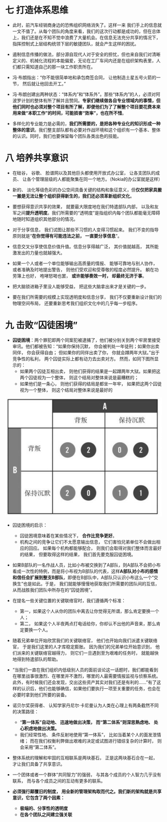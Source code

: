 
# 七 打造体系思维
- 此时，前汽车经销商身边的恐怖组织网络消失了。这样一来 我们手上的信息就一文不值了。从每个团队的角度来看，我们的这次行动都是成功的，但在总体上，我们还是在不知不觉中浪费了大量机会。在信息无法充分共享的情况下，指挥控制式上层结构统领下层的敏捷团队，就会产生这样的困扰。



- 遏制信息传播的做法，部分源自现代人对于安全的担忧，但也来自我们对清晰定义的、机械化流程的本能偏爱，无论在工厂车间内还是在组织架构表里，人们都只需知道自己的那一块工作职责所在。



- 冯·布朗指出：“你不能很简单地和承包商签合同， 让他制造土星五号火箭的一节， 然后就让他回去开工。”



- 冯·布朗创建出两种状态：“体系内”和“体系外”。那些“体系内”的人，必须对阿波罗计划的整体有所了解并且赞同。**专家们继续做各自专业领域内的事情，但他们同时也必须对整个项目有所了解，即便他们为了了解整个项目要花费本来用来做“本职工作”的时间，可能损害“效率”，也在所不惜**。



- 多样化的专业能力是必需的，**我们所需要的，是把各种专业化的知识形成一种整体的意识**。我们整支部队都有必要对作战环境和这个组织有一个基本、整体的认识。同时，我们也要保留每个团队各类出色的技能。




# 八 培养共享意识

- 在硅谷， 谷歌、 脸谱网以及其他巨头都使用开放式办公室， 让各支团队的成员、 让各个管理层级的人都能聚集在同一个地方。（Nokia的办公室就是这样）



- 新的、 淡化等级色彩的办公空间具备关键的结构和象征意义，但**仅仅把家具搬一搬是无法让整个组织获得新生的，我们还必须革新组织文化**。



- 要想获得意识共享的效果， 就要最大限度地在我们特遣部队内部， 以及和友军之间**提升透明度**。我们所需要的“透明度”是指组织内每个团队都能毫无障碍地随时知道组织其他部分的情况。



- 对于分享信息， 我们试图让那些不习惯的人变得习惯起来。 我们不变的指导原则就是“**在你觉得有可能违法之前， 一直要分享信息**”。



- 信息交叉分享使信息价值升值。信息分享得越广泛， 其价值就越高， 其所能激发出的力量也就越强大。



- 如果一个人或者一个单位能够输出高质量的情报、 能够可靠地与别人协作， 或者准确及时地提出警告， 则他们受欢迎和受尊敬的程度必然提升。 躺在功劳簿上也好， 咆哮怒喝也罢， **或许能够奏效一时， 却最终无济于事**。 



- 把大脑锁进箱子里没人能够受益， 把这些大脑拿出来才是关键的一步。



- 要在我们所需要的规模上实现透明度和信息分享， 我们不仅要重新设计我们的物理空间布局， 还要重新思考我们组织文化中的几乎每一步程序。




# 九 击败“囚徒困境”


- **囚徒困境**：两个罪犯即两个同案犯被逮捕了，他们被分别关到两个牢房里接受审讯。他们都被告知：“如果你保持沉默， 你会被判处一年徒刑；如果你出卖同伴， 你会获得自由； 但如果你的同伴出卖了你， 你就会蹲两年大狱。”出于竞争性的私利， 两个囚徒实际上都有动力去出卖对方。 然而，如同下图所显示的：
   - 如果两个囚徒互相出卖， 则他们获得的结果是一起蹲两年大狱。如果把这两个囚徒视为一个整体， 则这个结局对整体来说是最糟糕的；
   - 如果他们是一条心， 则他们获得的结局是都坐一年牢， 如果把这两个囚徒视为一个整体， 则这个结局对整体来说是最好的

![image.png](.assets/1596126074585-cb8006dd-57d3-4db6-8018-a03ac035b1a5.png)

- 囚徒困境的启示：
   - 囚徒困境意味着在某些情况下， **合作比竞争更好**。
   - 机构之间的竞争让它们不太愿意输出信息， 它们害怕兄弟单位不会做出相应的回应。 如果每个机构都能够配合， 则我们会取得对我们整体而言最好的结果， 但要取得这样的结果， 我们首先要克服囚徒困境。



- 如果B部队的一名作战人员，比如小布被交换到了A部队，则A部队不会把小布看成一次性的特例，而是将小布视为B部队的代表，这样**A部队对小布的感情和信任会扩展到整支B部队**，即便在B部队中，A部队只认识小布这么一个“交换生”也是如此。于是， 我们就能够慢慢地获取我们所需要的团队间的互信，从而战胜我们团队中所存在的“囚徒困境”。



- 在提名一些关键位置的关键联络官时，我们遵循两个标准：
   - 第一，如果这个人从你的团队中离去让你觉得无所谓，那么肯定要换一个人；
   - 第二， 如果这个人半夜两点打电话给你，你却认不出他的声音来，那么肯定要换一个人。



- 随着兄弟单位开始欣赏我们的关键联络官， 他们也开始向我们派遣关键联络官， 于是我们这里的人才库稳定膨胀。 因为我们的兄弟单位开始意识到， 他们派来的关键联络官越得力， 则它们一旦遇到至为艰难的任务时， 就能越快地得到特遣部队的帮助。



- “当我们一直在我们组织内低级别人员的面前谈论这一话题时，我们都能看到在哪里战事很激烈、在哪里并不激烈，哪里的人最需要情报监视与侦察系统。此外，有时候我们还会发现，交出这些资产其实对我们还是有利的……”有了这样的认识后，他们也能够确信，如果他们要执行一项至关重要的任务，也会在必要时拿到他们所要的装备。



- 诺贝尔奖获得者、 认知学家丹尼尔·卡尼曼认为人类在心理上有两条截然不同的决策路径：
   - “**第一体系”自动地、 迅速地做出决策， 而“第二体系”则深思熟虑地、 处心积虑地做出决策。**
   - 我们经常性地、 条件反射地使用“第一体系”， 比如当着某个人的面发泄情绪； 而在我们权衡利弊做出艰难的决定或试图进行错综复杂的计算时， 则会采用“第二体系”。



- 整体系统的理解和牢固的互相联系是两块基石， 正是这两块基石合在一起， 才让我们具备了共享意识。



- 一个团体或者一个群体“共同智力”的强弱， 与其各个成员的个人智力几乎没有联系， 而与各个成员之间的互动有更多的联系。



- **必须强行颠覆旧的制度， 用全新的管理架构取而代之。我们新的架构就是共享意识，它包含了两个因素：**
   - **极端的、分享性的透明度**
   - **在各个团队之间建立强关联**
